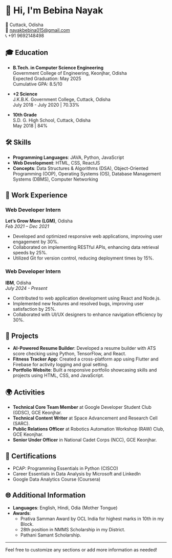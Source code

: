 # 👋 Hi, I'm Bebina Nayak

📍 Cuttack, Odisha  
📧 nayakbebina015@gmail.com  
📞 +91 9692148498  

## 🎓 Education
- **B.Tech. in Computer Science Engineering**  
  Government College of Engineering, Keonjhar, Odisha  
  Expected Graduation: May 2025  
  Cumulative GPA: 8.5/10

- **+2 Science**  
  J.K.B.K. Government College, Cuttack, Odisha  
  July 2018 - July 2020 | 70.33%

- **10th Grade**  
  S.D. G. High School, Cuttack, Odisha  
  May 2018 | 84%

## 🛠 Skills
- **Programming Languages**: JAVA, Python, JavaScript
- **Web Development**: HTML, CSS, ReactJS
- **Concepts**: Data Structures & Algorithms (DSA), Object-Oriented Programming (OOP), Operating Systems (OS), Database Management Systems (DBMS), Computer Networking

## 💼 Work Experience

### Web Developer Intern  
**Let’s Grow More (LGM)**, Odisha  
_Feb 2021 – Dec 2021_
- Developed and optimized responsive web applications, improving user engagement by 30%.
- Collaborated on implementing RESTful APIs, enhancing data retrieval speeds by 25%.
- Utilized Git for version control, reducing deployment times by 15%.

### Web Developer Intern  
**IBM**, Odisha  
_July 2024 - Present_
- Contributed to web application development using React and Node.js.
- Implemented new features and resolved bugs, improving user satisfaction by 25%.
- Collaborated with UI/UX designers to enhance navigation efficiency by 30%.

## 🌟 Projects
- **AI-Powered Resume Builder**: Developed a resume builder with ATS score checking using Python, TensorFlow, and React.
- **Fitness Tracker App**: Created a cross-platform app using Flutter and Firebase for activity logging and goal setting.
- **Portfolio Website**: Built a responsive portfolio showcasing skills and projects using HTML, CSS, and JavaScript.

## 🌍 Activities
- **Technical Core Team Member** at Google Developer Student Club (GDSC), GCE Keonjhar.
- **Technical Content Writer** at Space Advancement and Research Cell (SARC).
- **Public Relations Officer** at Robotics Automation Workshop (RAW) Club, GCE Keonjhar.
- **Senior Under Officer** in National Cadet Corps (NCC), GCE Keonjhar.

## 📜 Certifications
- PCAP: Programming Essentials in Python (CISCO)
- Career Essentials in Data Analysis by Microsoft and LinkedIn
- Google Data Analytics Course (Coursera)

## 🌐 Additional Information
- **Languages**: English, Hindi, Odia (Mother Tongue)
- **Awards**: 
  - Prativa Samman Award by OCL India for highest marks in 10th in my Block.
  - 28th position in NMMS Scholarship in my District.
  - Pathani Samant Scholarship.

---

Feel free to customize any sections or add more information as needed!
